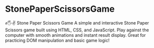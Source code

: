 # StonePaperScissorsGame
✊🖐✌️ Stone Paper Scissors Game A simple and interactive Stone Paper Scissors game built using HTML, CSS, and JavaScript. Play against the computer with smooth animations and instant result display. Great for practicing DOM manipulation and basic game logic!
